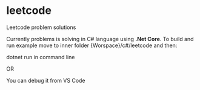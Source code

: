 # leetcode
Leetcode problem solutions

Currently problems is solving in C# language using **.Net Core**. To build and run example move to inner folder {Worspace}/c#/leetcode and then:

dotnet run in command line

OR

You can debug it from VS Code
